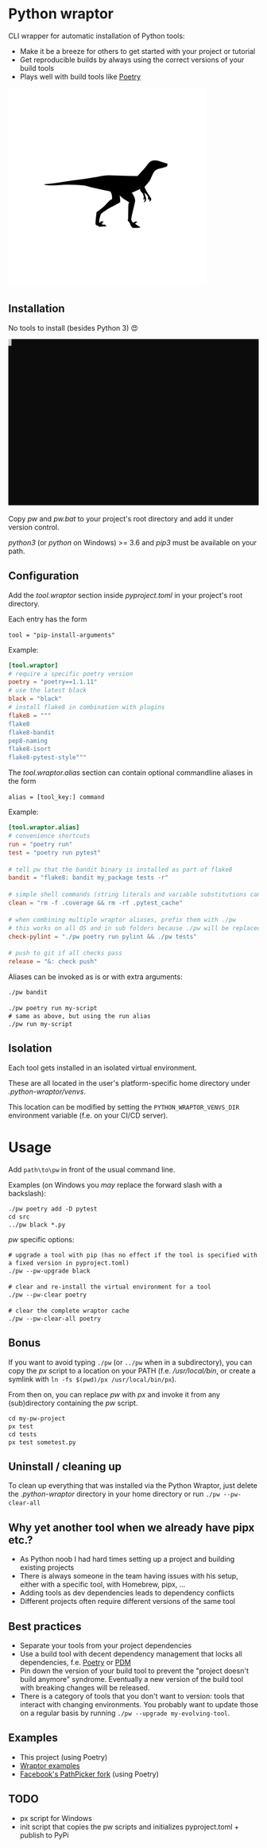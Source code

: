 # Python wraptor

CLI wrapper for automatic installation of Python tools:
* Make it be a breeze for others to get started with your project or tutorial
* Get reproducible builds by always using the correct versions of your build tools
* Plays well with build tools like [Poetry](https://python-poetry.org/)

![velociraptor](docs/velociraptor.png)

## Installation
No tools to install (besides Python 3) 😍

![Cast](./docs/poetry-build-cast.svg)

Copy _pw_ and _pw.bat_ to your project's root directory and add it under version control.

_python3_ (or _python_ on Windows) >= 3.6 and _pip3_ must be available on your path.

## Configuration
Add the _tool.wraptor_ section inside _pyproject.toml_ in your project's root directory.

Each entry has the form

`tool = "pip-install-arguments"`

Example:
```toml
[tool.wraptor]
# require a specific poetry version
poetry = "poetry==1.1.11"
# use the latest black
black = "black"
# install flake8 in combination with plugins
flake8 = """
flake8
flake8-bandit
pep8-naming
flake8-isort
flake8-pytest-style"""
```

The _tool.wraptor.alias_ section can contain optional commandline aliases in the form

`alias = [tool_key:] command`


Example:
```toml
[tool.wraptor.alias]
# convenience shortcuts
run = "poetry run"
test = "poetry run pytest"

# tell pw that the bandit binary is installed as part of flake8
bandit = "flake8: bandit my_package tests -r"

# simple shell commands (string literals and variable substitutions can possibly expand to invalid shell commands)
clean = "rm -f .coverage && rm -rf .pytest_cache"

# when combining multiple wraptor aliases, prefix them with ./pw
# this works on all OS and in sub folders because ./pw will be replaced with the correct script
check-pylint = "./pw poetry run pylint && ./pw tests"

# push to git if all checks pass
release = "&: check push"
```

Aliases can be invoked as is or with extra arguments:
```shell
./pw bandit

./pw poetry run my-script
# same as above, but using the run alias
./pw run my-script
```


## Isolation
Each tool gets installed in an isolated virtual environment.

These are all located in the user's platform-specific home directory under _.python-wraptor/venvs_.

This location can be modified by setting the `PYTHON_WRAPTOR_VENVS_DIR` environment variable (f.e. on your CI/CD server).

# Usage
Add `path\to\pw` in front of the usual command line.

Examples (on Windows you _may_ replace the forward slash with a backslash):
```shell
./pw poetry add -D pytest
cd src
../pw black *.py
```

_pw_ specific options:
```shell
# upgrade a tool with pip (has no effect if the tool is specified with a fixed version in pyproject.toml)
./pw --pw-upgrade black

# clear and re-install the virtual environment for a tool
./pw --pw-clear poetry

# clear the complete wraptor cache
./pw --pw-clear-all poetry
```

## Bonus
If you want to avoid typing `./pw` (or `../pw` when in a subdirectory), you can copy the _px_ script to a
location on your PATH (f.e. _/usr/local/bin_, or create a symlink with `ln -fs $(pwd)/px /usr/local/bin/px`).

From then on, you can replace _pw_ with _px_ and invoke it from any (sub)directory containing the _pw_ script.
```shell
cd my-pw-project
px test
cd tests
px test sometest.py
```

## Uninstall / cleaning up
To clean up everything that was installed via the Python Wraptor, just delete the _.python-wraptor_ directory
in your home directory or run `./pw --pw-clear-all`

## Why yet another tool when we already have pipx etc.?
* As Python noob I had hard times setting up a project and building existing projects
* There is always someone in the team having issues with his setup, either with a specific tool, with Homebrew, pipx, ...
* Adding tools as dev dependencies leads to dependency conflicts
* Different projects often require different versions of the same tool

## Best practices
* Separate your tools from your project dependencies
* Use a build tool with decent dependency management that locks all dependencies,
  f.e. [Poetry](https://python-poetry.org/) or [PDM](https://pdm.fming.dev/)
* Pin down the version of your build tool to prevent the "project doesn't build anymore" syndrome.
 Eventually a new version of the build tool with breaking changes will be released.
* There is a category of tools that you don't want to version: tools that interact with changing environments.
  You probably want to update those on a regular basis by running `./pw --upgrade my-evolving-tool`.

## Examples
* This project (using Poetry)
* [Wraptor examples](https://github.com/houbie/wrapped-pi)
* [Facebook's PathPicker fork](https://github.com/houbie/PathPicker) (using Poetry)

## TODO
* px script for Windows
* init script that copies the pw scripts and initializes pyproject.toml + publish to PyPi
